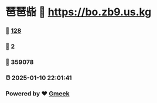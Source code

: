 # 琶琶啙 :link: https://bo.zb9.us.kg 
### :page_facing_up: [128](https://bo.zb9.us.kg/tag.html) 
### :speech_balloon: 2 
### :hibiscus: 359078 
### :alarm_clock: 2025-01-10 22:01:41 
### Powered by :heart: [Gmeek](https://github.com/Meekdai/Gmeek)

